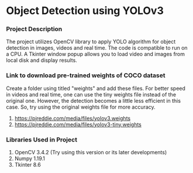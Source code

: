 # Object Detection using YOLOv3

### Project Description
The project utilizes OpenCV library to apply YOLO algorithm for object detection in images, videos and real time. The code is compatible to run on a CPU. A Tkinter window popup allows you to load video and images from local disk and display results. 

### Link to download pre-trained weights of COCO dataset
Create a folder using titled "weights" and add these files. For better speed in videos and real time, one can use the tiny weights file instead of the original one. However, the detection becomes a little less efficient in this case. So, try using the original weights file for more accuracy.
1. https://pjreddie.com/media/files/yolov3.weights
2. https://pjreddie.com/media/files/yolov3-tiny.weights

### Libraries Used in Project
1. OpenCV 3.4.2 (Try using this version or its later developments)
2. Numpy 1.19.1
3. Tkinter 8.6
